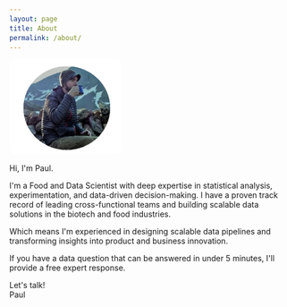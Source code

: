 ```yaml
---
layout: page
title: About
permalink: /about/
---
```

<img src="/assets/images/myface.png" alt="Paul Moresco" style="width:200px; border-radius:8px;">

Hi, I'm Paul.  

I'm a Food and Data Scientist with deep expertise in statistical analysis, experimentation, and data-driven decision-making. I have a proven track record of leading cross-functional teams and building scalable data solutions in the biotech and food industries.  

Which means I'm experienced in designing scalable data pipelines and transforming insights into product and business innovation.  

If you have a data question that can be answered in under 5 minutes, I'll provide a free expert response.  

Let's talk!  
Paul
